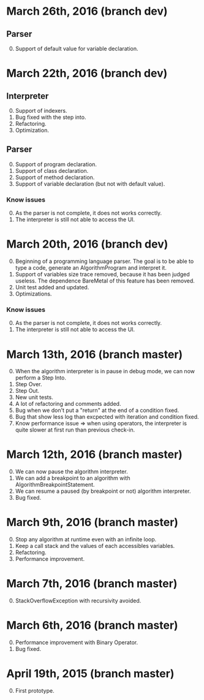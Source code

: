 # March 26th, 2016 (branch dev)

## Parser

0. Support of default value for variable declaration.

# March 22th, 2016 (branch dev)

## Interpreter

0. Support of indexers.
0. Bug fixed with the step into.
0. Refactoring.
0. Optimization.

## Parser

0. Support of program declaration.
0. Support of class declaration.
0. Support of method declaration.
0. Support of variable declaration (but not with default value).

### Know issues

0. As the parser is not complete, it does not works correctly.
0. The interpreter is still not able to access the UI.

# March 20th, 2016 (branch dev)

0. Beginning of a programming language parser. The goal is to be able to type a code, generate an AlgorithmProgram and interpret it.
0. Support of variables size trace removed, because it has been judged useless. The dependence BareMetal of this feature has been removed.
0. Unit test added and updated.
0. Optimizations.

### Know issues

0. As the parser is not complete, it does not works correctly.
0. The interpreter is still not able to access the UI.

# March 13th, 2016 (branch master)

0. When the algorithm interpreter is in pause in debug mode, we can now perform a Step Into.
0. Step Over.
0. Step Out.
0. New unit tests.
0. A lot of refactoring and comments added.
0. Bug when we don't put a "return" at the end of a condition fixed.
0. Bug that show less log than excpected with iteration and condition fixed.
0. Know performance issue => when using operators, the interpreter is quite slower at first run than previous check-in.

# March 12th, 2016 (branch master)

0. We can now pause the algorithm interpreter.
0. We can add a breakpoint to an algorithm with AlgorithmBreakpointStatement.
0. We can resume a paused (by breakpoint or not) algorithm interpreter.
0. Bug fixed.

# March 9th, 2016 (branch master)

0. Stop any algorithm at runtime even with an infinite loop.
0. Keep a call stack and the values of each accessibles variables.
0. Refactoring.
0. Performance improvement.

# March 7th, 2016 (branch master)

0. StackOverflowException with recursivity avoided. 

# March 6th, 2016 (branch master)

0. Performance improvement with Binary Operator.
0. Bug fixed.

# April 19th, 2015 (branch master)

0. First prototype.